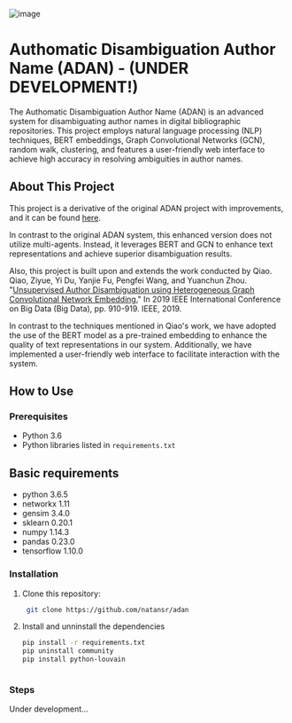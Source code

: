 

![image](https://github.com/natansr/adan/assets/4833993/0052d05c-f533-4cfd-9c13-eb8782e6cb56)


# Authomatic Disambiguation Author Name (ADAN) - (UNDER DEVELOPMENT!)

The Authomatic Disambiguation Author Name (ADAN) is an advanced system for disambiguating author names in digital bibliographic repositories. This project employs natural language processing (NLP) techniques, BERT embeddings, Graph Convolutional Networks (GCN), random walk, clustering, and features a user-friendly web interface to achieve high accuracy in resolving ambiguities in author names.

## About This Project


This project is a derivative of the original ADAN project with improvements, and it can be found [here](https://gitlab.com/InfoKnow/SocialNetwork/sci_clan/adan).

In contrast to the original ADAN system, this enhanced version does not utilize multi-agents. Instead, it leverages BERT and GCN to enhance text representations and achieve superior disambiguation results.


Also, this project is built upon and extends the work conducted by Qiao. Qiao, Ziyue, Yi Du, Yanjie Fu, Pengfei Wang, and Yuanchun Zhou. "[Unsupervised Author Disambiguation using Heterogeneous Graph Convolutional Network Embedding.](https://ieeexplore.ieee.org/abstract/document/9005458)" In 2019 IEEE International Conference on Big Data (Big Data), pp. 910-919. IEEE, 2019.

In contrast to the techniques mentioned in Qiao's work, we have adopted the use of the BERT model as a pre-trained embedding to enhance the quality of text representations in our system. Additionally, we have implemented a user-friendly web interface to facilitate interaction with the system.

## How to Use

### Prerequisites

- Python 3.6
- Python libraries listed in `requirements.txt`

## Basic requirements

* python 3.6.5
* networkx 1.11
* gensim 3.4.0
* sklearn 0.20.1
* numpy 1.14.3
* pandas 0.23.0
* tensorflow 1.10.0


### Installation

1. Clone this repository:

   ```bash
    git clone https://github.com/natansr/adan

2. Install and unninstall the dependencies

    ```bash
    pip install -r requirements.txt
    pip uninstall community
    pip install python-louvain



### Steps

Under development...
